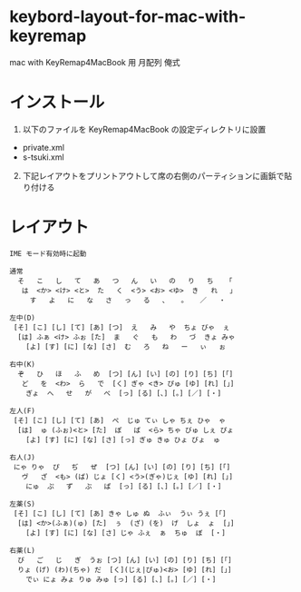 keybord-layout-for-mac-with-keyremap
====================================

mac with KeyRemap4MacBook 用 月配列 俺式


インストール
============

1. 以下のファイルを KeyRemap4MacBook の設定ディレクトリに設置
  * private.xml
  * s-tsuki.xml
2. 下記レイアウトをプリントアウトして席の右側のパーティションに画鋲で貼り付ける


レイアウト
==========

    IME モード有効時に起動

    通常
      そ   こ   し   て   あ   つ   ん   い   の   り   ち   「
       は  <か> <け> <と>  た   く  <う> <お> <ゆ>  き   れ   」
         す   よ   に   な   さ   っ   る   、   。   ／   ・

    左中(D)
     [そ] [こ] [し] [て] [あ] [つ]  え   み   や  ちょ びゃ  ぇ
      [は] ふぁ <け> ふぉ [た]  ま   ぐ   も   わ   づ  きょ みゃ
        [よ] [す] [に] [な] [さ]  む   ろ   ね   ー   ぃ   ぉ

    右中(K)
      ぞ   ひ   ほ   ふ   め  [つ] [ん] [い] [の] [り] [ち] [「]
       ど   を  <わ>  ら   で  [く] ぎゃ <き> ぴゅ [ゆ] [れ] [」]
        ぎょ  へ   せ   が   べ  [っ] [る] [、] [。] [／] [・]

    左人(F)
     [そ] [こ] [し] [て] [あ]  ぺ  じゅ てぃ しゃ ちぇ ひゃ  ゃ
      [は]  ゅ (ふぉ)<と> [た]  ぽ   ば  <ら> ちゃ びゅ しぇ ぴょ
        [よ] [す] [に] [な] [さ] [っ] ぎゅ きゅ ひょ びょ  ゅ

    右人(J)
     にゃ りゃ  ぴ   ぢ   ぜ  [つ] [ん] [い] [の] [り] [ち] [「]
       ヴ   ざ  <も> (ば) じょ [く] <う>(ぎゃ)じぇ [ゆ] [れ] [」]
        にゅ  ぷ   ず   ぶ   ぱ  [っ] [る] [、] [。] [／] [・]

    左薬(S)
     [そ] [こ] [し] [て] [あ] きゃ しゅ ぬ  ふぃ  うぃ うぇ [「]
      [は] <か>(ふぁ)(ゅ) [た]  ぅ  (ざ) (を)  げ  しょ  ょ  [」]
        [よ] [す] [に] [な] [さ] じゃ ふぇ  ぁ  ちゅ  ぼ  [・]

    右薬(L)
      び   ご   じ   ぎ  うぉ [つ] [ん] [い] [の] [り] [ち] [「]
      りょ (げ) (わ)(ちゃ) だ  [く](じぇ|ぴゅ)<お> [ゆ] [れ] [」]
        でぃ にょ みょ りゅ みゅ [っ] [る] [、] [。] [／] [・]

